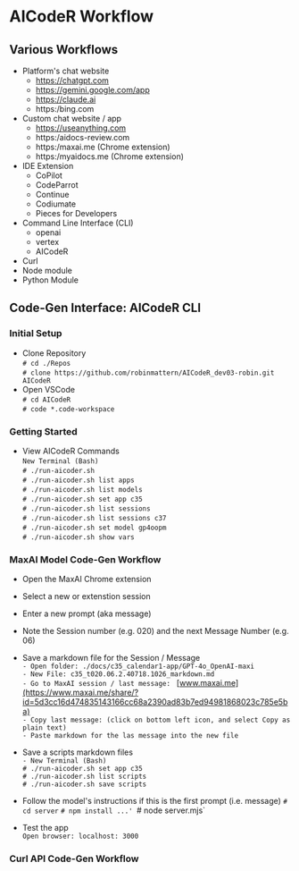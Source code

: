 
# AICodeR Workflow


## Various Workflows
   - Platform's chat website 
     - https://chatgpt.com
     - https://gemini.google.com/app
     - https://claude.ai
     - https:/bing.com 
   - Custom chat website / app 
     - https://useanything.com 
     - https:/aidocs-review.com 
     - https:/maxai.me (Chrome extension)
     - https:/myaidocs.me (Chrome extension)
   - IDE Extension 
     - CoPilot
     - CodeParrot 
     - Continue 
     - Codiumate
     - Pieces for Developers 
   - Command Line Interface (CLI)
     - openai
     - vertex 
     - AICodeR 
   - Curl
   - Node module
   - Python Module
   
## Code-Gen Interface: AICodeR CLI

### Initial Setup   

   - Clone Repository   
      `# cd ./Repos`     
      `# clone https://github.com/robinmattern/AICodeR_dev03-robin.git AICodeR`   
   - Open VSCode      
      `# cd AICodeR`   
      `# code *.code-workspace`   
      
### Getting Started

   - View AICodeR Commands    
      `New Terminal (Bash)`     
      `# ./run-aicoder.sh`    
      `# ./run-aicoder.sh list apps`    
      `# ./run-aicoder.sh list models`    
      `# ./run-aicoder.sh set app c35`    
      `# ./run-aicoder.sh list sessions`    
      `# ./run-aicoder.sh list sessions c37`    
      `# ./run-aicoder.sh set model gp4oopm`    
      `# ./run-aicoder.sh show vars`    
     
### MaxAI Model Code-Gen Workflow 

   - Open the MaxAI Chrome extension
   - Select a new or extenstion session
   - Enter a new prompt (aka message) 
   - Note the Session number (e.g. 020) and the next Message Number (e.g. 06)
   - Save a markdown file for the Session / Message     
      `- Open folder: ./docs/c35_calendar1-app/GPT-4o_OpenAI-maxi`  
      `- New File: c35_t020.06.2.40718.1026_markdown.md`     
      `- Go to MaxAI session / last message: ` [www.maxai.me](https://www.maxai.me/share/?id=5d3cc16d474835143166cc68a2390ad83b7ed94981868023c785e5ba)   
      `- Copy last message: (click on bottom left icon, and select Copy as plain text)`        
      `- Paste markdown for the las message into the new file`     

   - Save a scripts markdown files   
      `- New Terminal (Bash)`     
      `# ./run-aicoder.sh set app c35`    
      `# ./run-aicoder.sh list scripts`        
      `# ./run-aicoder.sh save scripts`         
      
   - Follow the model's instructions if this is the first prompt (i.e. message)
      `# cd server`
      `# npm install ...'
      `# node server.mjs`

   - Test the app   
      `Open browser: localhost: 3000` 
      
       
### Curl API Code-Gen Workflow  
   

     
   
     